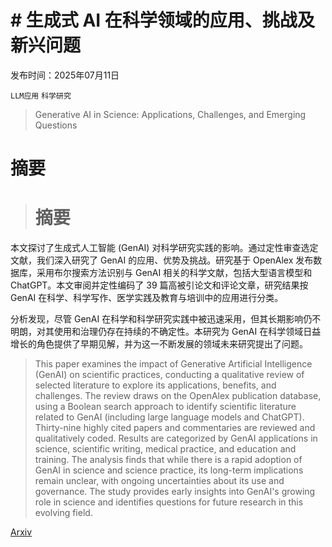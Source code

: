 # # 生成式 AI 在科学领域的应用、挑战及新兴问题

发布时间：2025年07月11日

`LLM应用` `科学研究`

> Generative AI in Science: Applications, Challenges, and Emerging Questions

# 摘要

> # 摘要
本文探讨了生成式人工智能 (GenAI) 对科学研究实践的影响。通过定性审查选定文献，我们深入研究了 GenAI 的应用、优势及挑战。研究基于 OpenAlex 发布数据库，采用布尔搜索方法识别与 GenAI 相关的科学文献，包括大型语言模型和 ChatGPT。本文审阅并定性编码了 39 篇高被引论文和评论文章，研究结果按 GenAI 在科学、科学写作、医学实践及教育与培训中的应用进行分类。

分析发现，尽管 GenAI 在科学和科学研究实践中被迅速采用，但其长期影响仍不明朗，对其使用和治理仍存在持续的不确定性。本研究为 GenAI 在科学领域日益增长的角色提供了早期见解，并为这一不断发展的领域未来研究提出了问题。

> This paper examines the impact of Generative Artificial Intelligence (GenAI) on scientific practices, conducting a qualitative review of selected literature to explore its applications, benefits, and challenges. The review draws on the OpenAlex publication database, using a Boolean search approach to identify scientific literature related to GenAI (including large language models and ChatGPT). Thirty-nine highly cited papers and commentaries are reviewed and qualitatively coded. Results are categorized by GenAI applications in science, scientific writing, medical practice, and education and training. The analysis finds that while there is a rapid adoption of GenAI in science and science practice, its long-term implications remain unclear, with ongoing uncertainties about its use and governance. The study provides early insights into GenAI's growing role in science and identifies questions for future research in this evolving field.

[Arxiv](https://arxiv.org/abs/2507.08310)